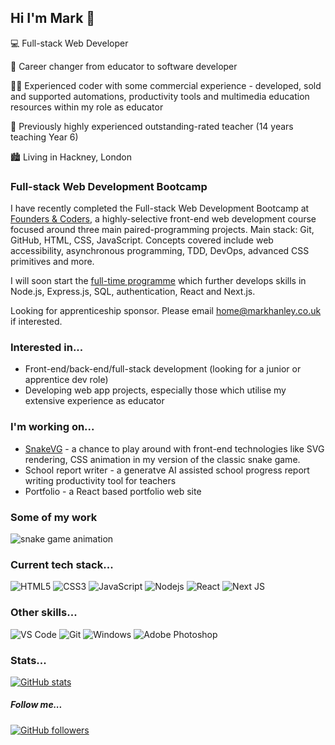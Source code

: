 ## Hi I'm Mark :wave:

:computer: Full-stack Web Developer

:arrows_counterclockwise: Career changer from educator to software developer

:man_technologist: Experienced coder with some commercial experience - developed, sold and supported automations, productivity tools and multimedia education resources within my role as educator

:school: Previously highly experienced outstanding-rated teacher (14 years teaching Year 6)

:cityscape: Living in Hackney, London

### Full-stack Web Development Bootcamp

I have recently completed the Full-stack Web Development Bootcamp at [Founders & Coders](https://www.foundersandcoders.com/), a highly-selective front-end web development course focused around three main paired-programming projects. Main stack: Git, GitHub, HTML, CSS, JavaScript. Concepts covered include web accessibility, asynchronous programming, TDD, DevOps, advanced CSS primitives and more.

I will soon start the [full-time programme](https://learn.foundersandcoders.com/course/syllabus/developer/introduction/schedule/) which further develops skills in Node.js, Express.js, SQL, authentication, React and Next.js.

Looking for apprenticeship sponsor. Please email [home@markhanley.co.uk](mailto:home@markhanley.co.uk) if interested.

### Interested in...

* Front-end/back-end/full-stack development (looking for a junior or apprentice dev role)
* Developing web app projects, especially those which utilise my extensive experience as educator

### I'm working on...

* [SnakeVG](https://github.com/hanleymark/snakevg) - a chance to play around with front-end technologies like SVG rendering, CSS animation in my version of the classic snake game.
* School report writer - a generatve AI assisted school progress report writing productivity tool for teachers
* Portfolio - a React based portfolio web site

### Some of my work
![snake game animation](https://user-images.githubusercontent.com/32879360/234254166-7dcc6aac-8b8a-4cdf-b446-a243dd031af3.gif)

### Current tech stack...
![HTML5](https://img.shields.io/badge/-HTML5-%23E44D27?style=for-the-badge&logo=html5&logoColor=ffffff)
![CSS3](https://img.shields.io/badge/-CSS3-%231572B6?style=for-the-badge&logo=css3)
![JavaScript](https://img.shields.io/badge/-JavaScript-%23F7DF1C?style=for-the-badge&logo=javascript&logoColor=000000&labelColor=%23F7DF1C&color=%23FFCE5A)
![Nodejs](https://img.shields.io/badge/-Nodejs-black?style=for-the-badge&logo=Node.js)
![React](https://img.shields.io/badge/-React-%23282C34?style=for-the-badge&logo=react)
![Next JS](https://img.shields.io/badge/Next-black?style=for-the-badge&logo=next.js&logoColor=white)
### Other skills...
![VS Code](http://img.shields.io/badge/-VS%20Code-007ACC?style=for-the-badge&logo=visual-studio-code&logoColor=ffffff)
![Git](https://img.shields.io/badge/-Git-%23F05032?style=for-the-badge&logo=git&logoColor=%23ffffff)
![Windows](http://img.shields.io/badge/-Windows-0078D6?style=for-the-badge&logo=windows&logoColor=ffffff)
![Adobe Photoshop](http://img.shields.io/badge/-Adobe%20Photoshop-26C9FF?style=for-the-badge&logo=adobe-photoshop&logoColor=ffffff)

### Stats...
[![GitHub stats](https://github-readme-stats.vercel.app/api?username=hanleymark)](https://github.com/anuraghazra/github-readme-stats)
##### Follow me...
[![GitHub followers](https://img.shields.io/github/followers/hanleymark?style=social)](https://github.com/hanleymark)
